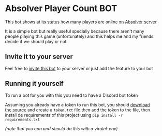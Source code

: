 # Absolver Player Count BOT
This bot shows at its status how many players are online on [Absolver server](https://store.steampowered.com/app/473690/Absolver)

It is a simple bot but really useful specially because there aren't many people playing this game (unfortunately) and this helps me and my friends decide if we should play or not

## Invite it to your server
Feel free to [invite this bot](https://discord.com/api/oauth2/authorize?client_id=879857621643952208&permissions=0&scope=bot) to your server or just add the feature to your bot

## Running it yourself
To run a bot for you with this you need to have a Discord bot token

Assuming you already have a token to run this bot, you should [download the source](https://github.com/pedrokpp/absolver-player-count-bot/archive/refs/heads/main.zip) and create a ``token.txt`` file then add the token to the file, then install de requirements of this project using ``pip install -r requirements.txt``

_(note that you can and should do this with a virutal-env)_